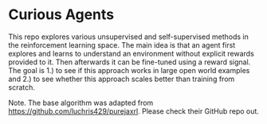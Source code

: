 # Curious Agents
This repo explores various unsupervised and self-supervised methods in the reinforcement learning space. The main idea is that an agent first explores and learns to understand an environment without explicit rewards provided to it. Then afterwards it can be fine-tuned using a reward signal. The goal is 1.) to see if this approach works in large open world examples and 2.) to see whether this approach scales better than training from scratch.

Note. The base algorithm was adapted from https://github.com/luchris429/purejaxrl. Please check their GitHub repo out.
